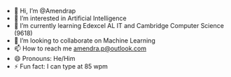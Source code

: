 - 👋 Hi, I’m @Amendrap
- 👀 I’m interested in Artificial Intelligence
- 🌱 I’m currently learning Edexcel AL IT and Cambridge Computer Science (9618)
- 💞️ I’m looking to collaborate on Machine Learning
- 📫 How to reach me amendra.p@outlook.com
- 😄 Pronouns: He/Him
- ⚡ Fun fact: I can type at 85 wpm

<!---
Amendrap/Amendrap is a ✨ special ✨ repository because its `README.md` (this file) appears on your GitHub profile.
You can click the Preview link to take a look at your changes.
--->
